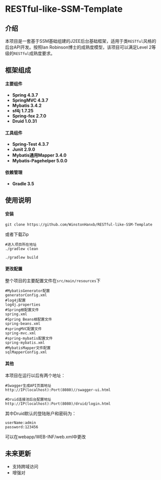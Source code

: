 # RESTful-like-SSM-Template

## 介绍
本项目是一套基于SSM基础组建的J2EE后台基础框架，适用于类`RESTful`风格的后台API开发。按照Ian Robinson博士的成熟度模型，该项目可以满足Level 2等级的`RESTful`成熟度要求。

## 框架组成
#### 主要组件
+ **Spring 4.3.7**
+ **SpringMVC 4.3.7**
+ **Mybatis 3.4.2**
+ **sf4j 1.7.25**
+ **Spring-fox 2.7.0**
+ **Druid 1.0.31**

#### 工具组件
+ **Spring-Test 4.3.7**
+ **Junit 2.9.0**
+ **Mybatis通用Mapper 3.4.0**
+ **Mybatis-Pagehelper 5.0.0**

#### 依赖管理
+ **Gradle 3.5**

## 使用说明
#### 安装
```$xslt
git clone https://github.com/WinstonHanxb/RESTful-like-SSM-Template
```
或者下载Zip
```$xslt
#进入项目所在地址
./gradlew clean

./gradlew build
```

#### 更改配置
整个项目的主要配置文件在`src/main/resources`下
```$xslt
#MybatisGenerator配置
generatorConfig.xml
#log4j配置
log4j.properties
#Spring根配置文件
spring.xml
#Spring Beans根配置文件
spring-beans.xml
#springMVC配置文件
spring-mvc.xml
#spring-mybatis配置文件
spring-mybatis.xml
#MybatisMapper文件配置
sqlMapperConfig.xml
```

#### 其他
本项目在运行以后有两个地址：
```apple js
#Swagger生成API页面地址
http://IP(localhost):Port(8080)//swagger-ui.html

#Druid连接池后台配置地址
http://IP(localhost):Port(8080)/druid/login.html
```
其中Druid默认的登陆账户和密码为：
```apple js
userName:admin
password:123456
```
可以在webapp/WEB-INF/web.xml中更改


## 未来更新
+ 支持跨域访问
+ 增强对



